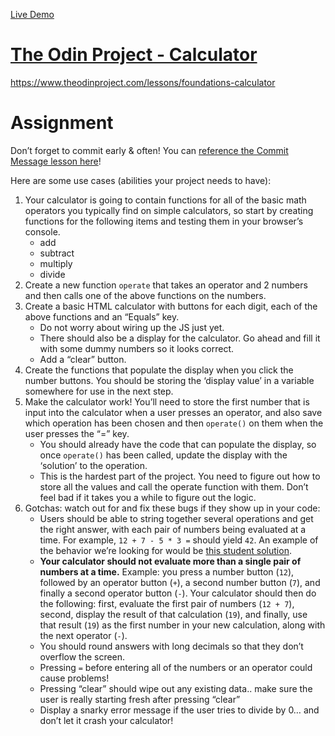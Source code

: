 <a href="https://lc9908.github.io/myPortfolio/Projects/odinproject/project5%20-%20Calculator/index.html"> Live Demo </h1>

<h1>The Odin Project - Calculator </h1>
<a href="https://www.theodinproject.com/lessons/foundations-calculator">https://www.theodinproject.com/lessons/foundations-calculator</a>

<h1> Assignment </h1>
<p>Don’t forget to commit early &amp; often! You can <a href="https://www.theodinproject.com/paths/foundations/courses/foundations/lessons/commit-messages" target="_blank" rel="noopener noreferrer">reference the Commit Message lesson here</a>!</p>

 <p>Here are some use cases (abilities your project needs to have):</p>

 <ol>
      <li>Your calculator is going to contain functions for all of the basic math operators you typically find on simple calculators, so start by creating functions for the following items and testing them in your browser’s console.
        <ul>
          <li>add</li>
          <li>subtract</li>
          <li>multiply</li>
          <li>divide</li>
        </ul>
      </li>
      <li>Create a new function <code>operate</code> that takes an operator and 2 numbers and then calls one of the above functions on the numbers.</li>
      <li>Create a basic HTML calculator with buttons for each digit, each of the above functions and an “Equals” key.
        <ul>
          <li>Do not worry about wiring up the JS just yet.</li>
          <li>There should also be a display for the calculator. Go ahead and fill it with some dummy numbers so it looks correct.</li>
          <li>Add a “clear” button.</li>
        </ul>
      </li>
      <li>Create the functions that populate the display when you click the number buttons. You should be storing the ‘display value’ in a variable somewhere for use in the next step.</li>
      <li>Make the calculator work! You’ll need to store the first number that is input into the calculator when a user presses an operator, and also save which operation has been chosen and then <code>operate()</code> on them when the user presses the “=” key.
        <ul>
          <li>You should already have the code that can populate the display, so once <code>operate()</code> has been called, update the display with the ‘solution’ to the operation.</li>
          <li>This is the hardest part of the project. You need to figure out how to store all the values and call the operate function with them. Don’t feel bad if it takes you a while to figure out the logic.</li>
        </ul>
      </li>
      <li>Gotchas: watch out for and fix these bugs if they show up in your code:
        <ul>
          <li>Users should be able to string together several operations and get the right answer, with each pair of numbers being evaluated at a time. For example, <code>12 + 7 - 5 * 3 =</code> should yield <code>42</code>. An example of the behavior we’re looking for would be <a href="https://mrbuddh4.github.io/calculator/" target="_blank" rel="noopener noreferrer">this student solution</a>.</li>
          <li><strong>Your calculator should not evaluate more than a single pair of numbers at a time.</strong> Example: you press a number button (<code>12</code>), followed by an operator button (<code>+</code>), a second number button (<code>7</code>), and finally a second operator button (<code>-</code>). Your calculator should then do the following: first, evaluate the first pair of numbers (<code>12 + 7</code>), second, display the result of that calculation (<code>19</code>), and finally, use that result (<code>19</code>) as the first number in your new calculation, along with the next operator (<code>-</code>).</li>
          <li>You should round answers with long decimals so that they don’t overflow the screen.</li>
          <li>Pressing <code>=</code> before entering all of the numbers or an operator could cause problems!</li>
          <li>Pressing “clear” should wipe out any existing data.. make sure the user is really starting fresh after pressing “clear”</li>
          <li>Display a snarky error message if the user tries to divide by 0… and don’t let it crash your calculator!</li>
        </ul>
      </li>
    </ol>

